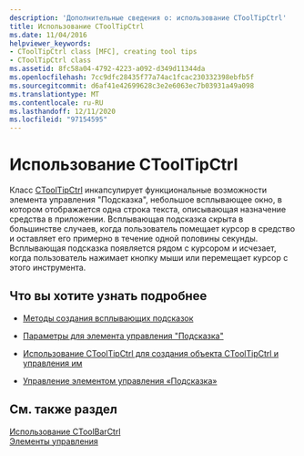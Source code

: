```yaml
---
description: 'Дополнительные сведения о: использование CToolTipCtrl'
title: Использование CToolTipCtrl
ms.date: 11/04/2016
helpviewer_keywords:
- CToolTipCtrl class [MFC], creating tool tips
- CToolTipCtrl class
ms.assetid: 8fc58a04-4792-4223-a092-d349d11344da
ms.openlocfilehash: 7cc9dfc28435f77a74ac1fcac230332398ebfb5f
ms.sourcegitcommit: d6af41e42699628c3e2e6063ec7b03931a49a098
ms.translationtype: MT
ms.contentlocale: ru-RU
ms.lasthandoff: 12/11/2020
ms.locfileid: "97154595"
---
```

# <a name="using-ctooltipctrl"></a>Использование CToolTipCtrl

Класс [CToolTipCtrl](../mfc/reference/ctooltipctrl-class.md) инкапсулирует функциональные возможности элемента управления "Подсказка", небольшое всплывающее окно, в котором отображается одна строка текста, описывающая назначение средства в приложении. Всплывающая подсказка скрыта в большинстве случаев, когда пользователь помещает курсор в средство и оставляет его примерно в течение одной половины секунды. Всплывающая подсказка появляется рядом с курсором и исчезает, когда пользователь нажимает кнопку мыши или перемещает курсор с этого инструмента.

## <a name="what-do-you-want-to-know-more-about"></a>Что вы хотите узнать подробнее

- [Методы создания всплывающих подсказок](../mfc/methods-of-creating-tool-tips.md)

- [Параметры для элемента управления "Подсказка"](../mfc/settings-for-the-tool-tip-control.md)

- [Использование CToolTipCtrl для создания объекта CToolTipCtrl и управления им](../mfc/using-ctooltipctrl-to-create-and-manipulate-a-ctooltipctrl-object.md)

- [Управление элементом управления «Подсказка»](../mfc/manipulating-the-tool-tip-control.md)

## <a name="see-also"></a>См. также раздел

[Использование CToolBarCtrl](../mfc/using-ctoolbarctrl.md)<br/>
[Элементы управления](../mfc/controls-mfc.md)

